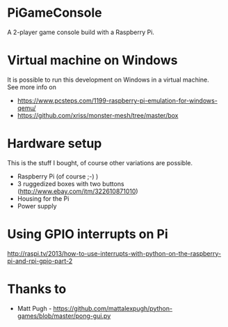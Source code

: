 # PiGameConsole
A 2-player game console build with a Raspberry Pi.

# Virtual machine on Windows
It is possible to run this development on Windows in a virtual machine.</br>
See more info on</br>
* https://www.pcsteps.com/1199-raspberry-pi-emulation-for-windows-qemu/
* https://github.com/xriss/monster-mesh/tree/master/box

# Hardware setup
This is the stuff I bought, of course other variations are possible.
* Raspberry Pi (of course ;-) )
* 3 ruggedized boxes with two buttons (http://www.ebay.com/itm/322610871010)
* Housing for the Pi
* Power supply

# Using GPIO interrupts on Pi
http://raspi.tv/2013/how-to-use-interrupts-with-python-on-the-raspberry-pi-and-rpi-gpio-part-2

# Thanks to
* Matt Pugh - https://github.com/mattalexpugh/python-games/blob/master/pong-gui.py